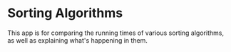 # Sorting Algorithms

This app is for comparing the running times of various sorting algorithms,
as well as explaining what's happening in them.